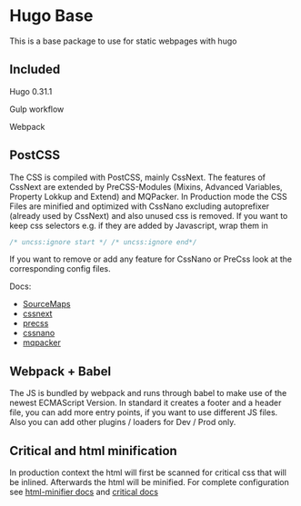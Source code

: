 # Hugo Base

This is a base package to use for static webpages with hugo

## Included

Hugo 0.31.1

Gulp workflow 

Webpack

## PostCSS

The CSS is compiled with PostCSS, mainly CssNext. The features of CssNext are extended by PreCSS-Modules (Mixins, Advanced Variables, Property Lokkup and Extend) and MQPacker. In Production mode the CSS Files are minified and optimized with CssNano excluding autoprefixer (already used by CssNext) and also unused css is removed. If you want to keep css selectors e.g. if they are added by Javascript, wrap them in
 ```css
/* uncss:ignore start */ /* uncss:ignore end*/ 
```

If you want to remove or add any feature for CssNano or PreCss look at the corresponding config files.

Docs:
* [SourceMaps](https://github.com/gulp-sourcemaps/gulp-sourcemaps)
* [cssnext](http://cssnext.io/)
* [precss](https://github.com/jonathantneal/precss)
* [cssnano](http://cssnano.co/guides/)
* [mqpacker](https://github.com/hail2u/node-css-mqpacker)

## Webpack + Babel

The JS is bundled by webpack and runs through babel to make use of the newest ECMAScript Version. In standard it creates a footer and a header file, you can add more entry points, if you want to use different JS files. Also you can add other plugins / loaders for Dev / Prod only.

## Critical and html minification
In production context the html will first be scanned for critical css that will be inlined. Afterwards the html will be minified. For complete configuration see [html-minifier docs](https://github.com/kangax/html-minifier) and [critical docs](https://github.com/addyosmani/critical)